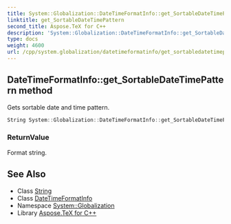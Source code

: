 ```yaml
---
title: System::Globalization::DateTimeFormatInfo::get_SortableDateTimePattern method
linktitle: get_SortableDateTimePattern
second_title: Aspose.TeX for C++
description: 'System::Globalization::DateTimeFormatInfo::get_SortableDateTimePattern method. Gets sortable date and time pattern in C++.'
type: docs
weight: 4600
url: /cpp/system.globalization/datetimeformatinfo/get_sortabledatetimepattern/
---
```

## DateTimeFormatInfo::get_SortableDateTimePattern method


Gets sortable date and time pattern.

```cpp
String System::Globalization::DateTimeFormatInfo::get_SortableDateTimePattern() const
```


### ReturnValue

Format string.

## See Also

* Class [String](../../../system/string/)
* Class [DateTimeFormatInfo](../)
* Namespace [System::Globalization](../../)
* Library [Aspose.TeX for C++](../../../)
